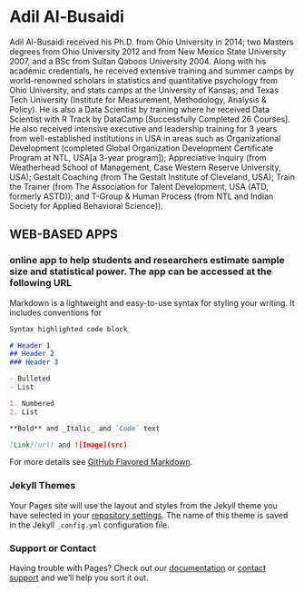 # Adil Al-Busaidi

Adil Al-Busaidi received his Ph.D. from Ohio University in 2014; two Masters degrees from Ohio University 2012 and from New Mexico State University 2007, and a BSc from Sultan Qaboos University 2004. Along with his academic credentials, he received extensive training and summer camps by world-renowned scholars in statistics and quantitative psychology from Ohio University, and stats camps at the University of Kansas, and Texas Tech University (Institute for Measurement, Methodology, Analysis & Policy). He is also a Data Scientist by training where he received Data Scientist with R Track by DataCamp [Successfully Completed 26 Courses]. He also received intensive executive and leadership training for 3 years from well-established institutions in USA in areas such as Organizational Development (completed Global Organization Development Certificate Program at NTL, USA[a 3-year program]); Appreciative Inquiry (from Weatherhead School of Management, Case Western Reserve University, USA); Gestalt Coaching (from The Gestalt Institute of Cleveland, USA); Train the Trainer (from The Association for Talent Development, USA (ATD, formerly ASTD)); and T-Group & Human Process (from NTL and Indian Society for Applied Behavioral Science)). 


## WEB-BASED APPS

### online app to help students and researchers estimate sample size and statistical power. The app can be accessed at the following URL
 
Markdown is a lightweight and easy-to-use syntax for styling your writing. It includes conventions for

```markdown
Syntax highlighted code block

# Header 1
## Header 2
### Header 3

- Bulleted
- List

1. Numbered
2. List

**Bold** and _Italic_ and `Code` text

[Link](url) and ![Image](src)
```

For more details see [GitHub Flavored Markdown](https://guides.github.com/features/mastering-markdown/).

### Jekyll Themes

Your Pages site will use the layout and styles from the Jekyll theme you have selected in your [repository settings](https://github.com/aalbusaidi/aalbusaidi.github.io/settings). The name of this theme is saved in the Jekyll `_config.yml` configuration file.

### Support or Contact

Having trouble with Pages? Check out our [documentation](https://docs.github.com/categories/github-pages-basics/) or [contact support](https://support.github.com/contact) and we’ll help you sort it out.
